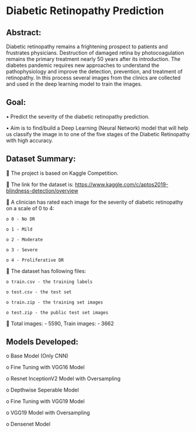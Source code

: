 # Diabetic Retinopathy Prediction

## Abstract:
  Diabetic retinopathy remains a frightening prospect to patients and frustrates physicians. 
  Destruction of damaged retina by photocoagulation remains the primary treatment nearly 50 years after its introduction. 
  The diabetes pandemic requires new approaches to understand the pathophysiology and improve the detection, prevention, and treatment of retinopathy. 
  In this process several images from the clinics are collected and used in the deep learning model to train the images.

## Goal:
  • Predict the severity of the diabetic retinopathy prediction.
  
  • Aim is to find/build a Deep Learning (Neural Network) model that will help us classify the image in to one of the five stages of the Diabetic Retinopathy with high accuracy.

## Dataset Summary:
   The project is based on Kaggle Competition.
  
   The link for the dataset is: https://www.kaggle.com/c/aptos2019-blindness-detection/overview
  
   A clinician has rated each image for the severity of diabetic retinopathy on a scale of 0 to 4:
  
    o 0 - No DR
    
    o 1 - Mild
    
    o 2 - Moderate
    
    o 3 - Severe
    
    o 4 - Proliferative DR
    
   The dataset has following files:
  
    o train.csv - the training labels
    
    o test.csv - the test set
    
    o train.zip - the training set images
    
    o test.zip - the public test set images
    
   Total images: - 5590, Train images: - 3662
  
## Models Developed:

  o Base Model (Only CNN)
  
  o Fine Tuning with VGG16 Model
  
  o Resnet InceptionV2 Model with Oversampling
  
  o Depthwise Seperable Model
  
  o Fine Tuning with VGG19 Model
  
  o VGG19 Model with Oversampling
  
  o Densenet Model
